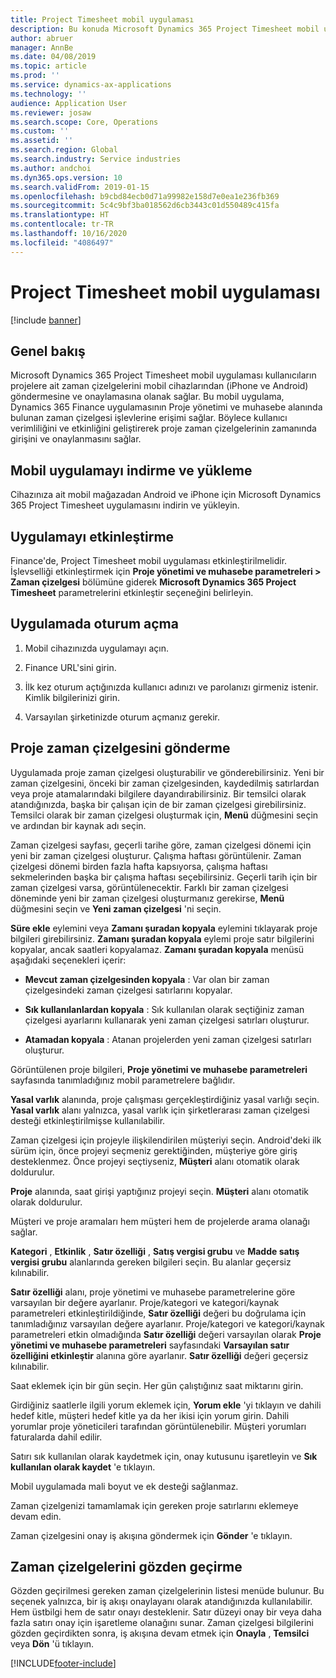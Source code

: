 ```yaml
---
title: Project Timesheet mobil uygulaması
description: Bu konuda Microsoft Dynamics 365 Project Timesheet mobil uygulaması hakkında bilgi sağlanır. Project Timesheet mobil uygulaması kullanıcıların projelere ait zaman çizelgelerini mobil cihazlarından göndermesine ve onaylamasına olanak sağlar.
author: abruer
manager: AnnBe
ms.date: 04/08/2019
ms.topic: article
ms.prod: ''
ms.service: dynamics-ax-applications
ms.technology: ''
audience: Application User
ms.reviewer: josaw
ms.search.scope: Core, Operations
ms.custom: ''
ms.assetid: ''
ms.search.region: Global
ms.search.industry: Service industries
ms.author: andchoi
ms.dyn365.ops.version: 10
ms.search.validFrom: 2019-01-15
ms.openlocfilehash: b9cbd84ecb0d71a99982e158d7e0ea1e236fb369
ms.sourcegitcommit: 5c4c9bf3ba018562d6cb3443c01d550489c415fa
ms.translationtype: HT
ms.contentlocale: tr-TR
ms.lasthandoff: 10/16/2020
ms.locfileid: "4086497"
---
```

# <a name="project-timesheet-mobile-application"></a>Project Timesheet mobil uygulaması

[!include [banner](../includes/banner.md)]

## <a name="overview"></a>Genel bakış

Microsoft Dynamics 365 Project Timesheet mobil uygulaması kullanıcıların projelere ait zaman çizelgelerini mobil cihazlarından (iPhone ve Android) göndermesine ve onaylamasına olanak sağlar. Bu mobil uygulama, Dynamics 365 Finance uygulamasının Proje yönetimi ve muhasebe alanında bulunan zaman çizelgesi işlevlerine erişimi sağlar. Böylece kullanıcı verimliliğini ve etkinliğini geliştirerek proje zaman çizelgelerinin zamanında girişini ve onaylanmasını sağlar.

## <a name="download-and-install-the-mobile-app"></a>Mobil uygulamayı indirme ve yükleme

Cihazınıza ait mobil mağazadan Android ve iPhone için Microsoft Dynamics 365 Project Timesheet uygulamasını indirin ve yükleyin.

## <a name="enable-the-app"></a>Uygulamayı etkinleştirme 

Finance'de, Project Timesheet mobil uygulaması etkinleştirilmelidir. İşlevselliği etkinleştirmek için **Proje yönetimi ve muhasebe parametreleri \> Zaman çizelgesi** bölümüne giderek **Microsoft Dynamics 365 Project Timesheet** parametrelerini etkinleştir seçeneğini belirleyin.

## <a name="sign-in-to-the-app"></a>Uygulamada oturum açma

1.  Mobil cihazınızda uygulamayı açın.

2.  Finance URL'sini girin.

3.  İlk kez oturum açtığınızda kullanıcı adınızı ve parolanızı girmeniz istenir. Kimlik bilgilerinizi girin.

4.  Varsayılan şirketinizde oturum açmanız gerekir.

## <a name="submit-a-project-timesheet"></a>Proje zaman çizelgesini gönderme

Uygulamada proje zaman çizelgesi oluşturabilir ve gönderebilirsiniz. Yeni bir zaman çizelgesini, önceki bir zaman çizelgesinden, kaydedilmiş satırlardan veya proje atamalarındaki bilgilere dayandırabilirsiniz. Bir temsilci olarak atandığınızda, başka bir çalışan için de bir zaman çizelgesi girebilirsiniz. Temsilci olarak bir zaman çizelgesi oluşturmak için, **Menü** düğmesini seçin ve ardından bir kaynak adı seçin.

Zaman çizelgesi sayfası, geçerli tarihe göre, zaman çizelgesi dönemi için yeni bir zaman çizelgesi oluşturur. Çalışma haftası görüntülenir. Zaman çizelgesi dönemi birden fazla hafta kapsıyorsa, çalışma haftası sekmelerinden başka bir çalışma haftası seçebilirsiniz.
Geçerli tarih için bir zaman çizelgesi varsa, görüntülenecektir. Farklı bir zaman çizelgesi döneminde yeni bir zaman çizelgesi oluşturmanız gerekirse, **Menü** düğmesini seçin ve **Yeni zaman çizelgesi** 'ni seçin.

**Süre ekle** eylemini veya **Zamanı şuradan kopyala** eylemini tıklayarak proje bilgileri girebilirsiniz. **Zamanı şuradan kopyala** eylemi proje satır bilgilerini kopyalar, ancak saatleri kopyalamaz. **Zamanı şuradan kopyala** menüsü aşağıdaki seçenekleri içerir:

- **Mevcut zaman çizelgesinden kopyala** : Var olan bir zaman çizelgesindeki zaman çizelgesi satırlarını kopyalar.

- **Sık kullanılanlardan kopyala** : Sık kullanılan olarak seçtiğiniz zaman çizelgesi ayarlarını kullanarak yeni zaman çizelgesi satırları oluşturur.

- **Atamadan kopyala** : Atanan projelerden yeni zaman çizelgesi satırları oluşturur.

Görüntülenen proje bilgileri, **Proje yönetimi ve muhasebe parametreleri** sayfasında tanımladığınız mobil parametrelere bağlıdır.

**Yasal varlık** alanında, proje çalışması gerçekleştirdiğiniz yasal varlığı seçin. **Yasal varlık** alanı yalnızca, yasal varlık için şirketlerarası zaman çizelgesi desteği etkinleştirilmişse kullanılabilir.

Zaman çizelgesi için projeyle ilişkilendirilen müşteriyi seçin. Android'deki ilk sürüm için, önce projeyi seçmeniz gerektiğinden, müşteriye göre giriş desteklenmez. Önce projeyi seçtiyseniz, **Müşteri** alanı otomatik olarak doldurulur.

**Proje** alanında, saat girişi yaptığınız projeyi seçin. **Müşteri** alanı otomatik olarak doldurulur.

Müşteri ve proje aramaları hem müşteri hem de projelerde arama olanağı sağlar.

**Kategori** , **Etkinlik** , **Satır özelliği** , **Satış vergisi grubu** ve **Madde satış vergisi grubu** alanlarında gereken bilgileri seçin. Bu alanlar geçersiz kılınabilir.

**Satır özelliği** alanı, proje yönetimi ve muhasebe parametrelerine göre varsayılan bir değere ayarlanır. Proje/kategori ve kategori/kaynak parametreleri etkinleştirildiğinde, **Satır özelliği** değeri bu doğrulama için tanımladığınız varsayılan değere ayarlanır. Proje/kategori ve kategori/kaynak parametreleri etkin olmadığında **Satır özelliği** değeri varsayılan olarak **Proje yönetimi ve muhasebe parametreleri** sayfasındaki **Varsayılan satır özelliğini etkinleştir** alanına göre ayarlanır. **Satır özelliği** değeri geçersiz kılınabilir.

Saat eklemek için bir gün seçin. Her gün çalıştığınız saat miktarını girin.

Girdiğiniz saatlerle ilgili yorum eklemek için, **Yorum ekle** 'yi tıklayın ve dahili hedef kitle, müşteri hedef kitle ya da her ikisi için yorum girin.
Dahili yorumlar proje yöneticileri tarafından görüntülenebilir. Müşteri yorumları faturalarda dahil edilir.

Satırı sık kullanılan olarak kaydetmek için, onay kutusunu işaretleyin ve **Sık kullanılan olarak kaydet** 'e tıklayın.

Mobil uygulamada mali boyut ve ek desteği sağlanmaz.

Zaman çizelgenizi tamamlamak için gereken proje satırlarını eklemeye devam edin.

Zaman çizelgesini onay iş akışına göndermek için **Gönder** 'e tıklayın.

## <a name="review-timesheets"></a>Zaman çizelgelerini gözden geçirme

Gözden geçirilmesi gereken zaman çizelgelerinin listesi menüde bulunur. Bu seçenek yalnızca, bir iş akışı onaylayanı olarak atandığınızda kullanılabilir. Hem üstbilgi hem de satır onayı desteklenir. Satır düzeyi onay bir veya daha fazla satırı onay için işaretleme olanağını sunar. Zaman çizelgesi bilgilerini gözden geçirdikten sonra, iş akışına devam etmek için **Onayla** , **Temsilci** veya **Dön** 'ü tıklayın.


[!INCLUDE[footer-include](../includes/footer-banner.md)]